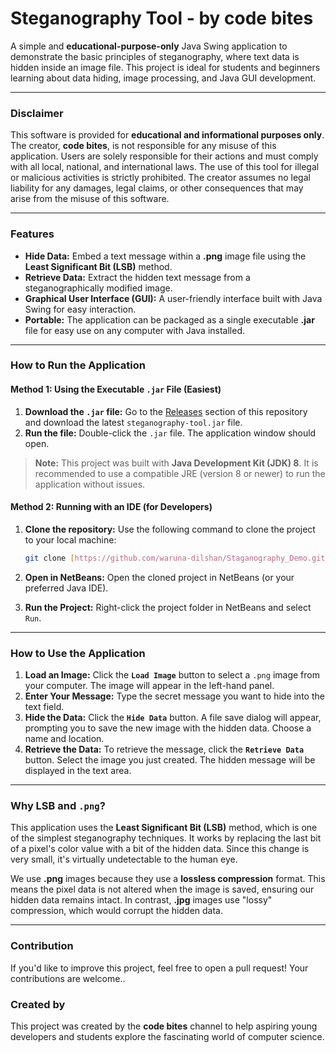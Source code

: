 # Steganography Tool - by code bites

A simple and **educational-purpose-only** Java Swing application to demonstrate the basic principles of steganography, where text data is hidden inside an image file. This project is ideal for students and beginners learning about data hiding, image processing, and Java GUI development.

---

### **Disclaimer**

This software is provided for **educational and informational purposes only**. The creator, **code bites**, is not responsible for any misuse of this application. Users are solely responsible for their actions and must comply with all local, national, and international laws. The use of this tool for illegal or malicious activities is strictly prohibited. The creator assumes no legal liability for any damages, legal claims, or other consequences that may arise from the misuse of this software.

---

### **Features**

* **Hide Data:** Embed a text message within a **.png** image file using the **Least Significant Bit (LSB)** method.
* **Retrieve Data:** Extract the hidden text message from a steganographically modified image.
* **Graphical User Interface (GUI):** A user-friendly interface built with Java Swing for easy interaction.
* **Portable:** The application can be packaged as a single executable **.jar** file for easy use on any computer with Java installed.

---

### **How to Run the Application**

#### **Method 1: Using the Executable `.jar` File (Easiest)**

1.  **Download the `.jar` file:** Go to the [Releases](https://github.com/12Voldermort/Staganography_Demo/releases) section of this repository and download the latest `steganography-tool.jar` file.
2.  **Run the file:** Double-click the `.jar` file. The application window should open.

> **Note:** This project was built with **Java Development Kit (JDK) 8**. It is recommended to use a compatible JRE (version 8 or newer) to run the application without issues.

#### **Method 2: Running with an IDE (for Developers)**

1.  **Clone the repository:** Use the following command to clone the project to your local machine:

    ```bash
    git clone [https://github.com/waruna-dilshan/Staganography_Demo.git](https://github.com/waruna-dilshan/Staganography_Demo.git)
    ```

2.  **Open in NetBeans:** Open the cloned project in NetBeans (or your preferred Java IDE).
3.  **Run the Project:** Right-click the project folder in NetBeans and select `Run`.

---

### **How to Use the Application**

1.  **Load an Image:** Click the **`Load Image`** button to select a `.png` image from your computer. The image will appear in the left-hand panel.
2.  **Enter Your Message:** Type the secret message you want to hide into the text field.
3.  **Hide the Data:** Click the **`Hide Data`** button. A file save dialog will appear, prompting you to save the new image with the hidden data. Choose a name and location.
4.  **Retrieve the Data:** To retrieve the message, click the **`Retrieve Data`** button. Select the image you just created. The hidden message will be displayed in the text area.

---

### **Why LSB and `.png`?**

This application uses the **Least Significant Bit (LSB)** method, which is one of the simplest steganography techniques. It works by replacing the last bit of a pixel's color value with a bit of the hidden data. Since this change is very small, it's virtually undetectable to the human eye.

We use **.png** images because they use a **lossless compression** format. This means the pixel data is not altered when the image is saved, ensuring our hidden data remains intact. In contrast, **.jpg** images use "lossy" compression, which would corrupt the hidden data.

---

### **Contribution**

If you'd like to improve this project, feel free to open a pull request! Your contributions are welcome..

### **Created by**

This project was created by the **code bites** channel to help aspiring young developers and students explore the fascinating world of computer science.

